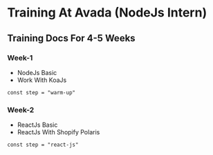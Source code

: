 # Training At Avada (NodeJs Intern)

## Training Docs For 4-5 Weeks

### Week-1

- NodeJs Basic
- Work With KoaJs
```
const step = "warm-up"
```

### Week-2

- ReactJs Basic
- ReactJs With Shopify Polaris
```
const step = "react-js"
```